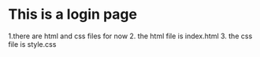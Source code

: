 # This is a login page 

1.there are html and css files for now
2. the html file is index.html
3. the css file is style.css

